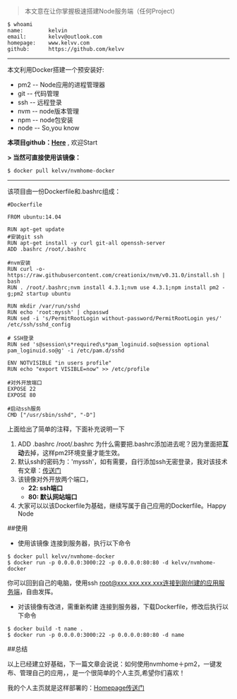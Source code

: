 > 本文意在让你掌握极速搭建Node服务端（任何Project）

```
$ whoami
name:        kelvin
email:       kelvv@outlook.com
homepage:    www.kelvv.com
github:      https://github.com/kelvv
```
****
本文利用Docker搭建一个预安装好:
* pm2  -- Node应用的进程管理器
* git     -- 代码管理
* ssh    -- 远程登录
* nvm   -- node版本管理
* npm   -- node包安装
* node  -- So,you know

**本项目github：[Here](https://github.com/kelvv/nvmhome-docker)** , 欢迎Start

**> 当然可直接使用该镜像：**
```
$ docker pull kelvv/nvmhome-docker
```

****

该项目由一份Dockerfile和.bashrc组成：
```
#Dockerfile

FROM ubuntu:14.04  

RUN apt-get update
#安装git ssh
RUN apt-get install -y curl git-all openssh-server
ADD .bashrc /root/.bashrc

#nvm安装
RUN curl -o- https://raw.githubusercontent.com/creationix/nvm/v0.31.0/install.sh | bash
RUN . /root/.bashrc;nvm install 4.3.1;nvm use 4.3.1;npm install pm2 -g;pm2 startup ubuntu
         
RUN mkdir /var/run/sshd
RUN echo 'root:myssh' | chpasswd
RUN sed -i 's/PermitRootLogin without-password/PermitRootLogin yes/' /etc/ssh/sshd_config

# SSH登录
RUN sed 's@session\s*required\s*pam_loginuid.so@session optional pam_loginuid.so@g' -i /etc/pam.d/sshd

ENV NOTVISIBLE "in users profile"
RUN echo "export VISIBLE=now" >> /etc/profile
    
#对外开放端口
EXPOSE 22  
EXPOSE 80
    
#启动ssh服务
CMD ["/usr/sbin/sshd", "-D"] 
```

上面给出了简单的注释，下面补充说明一下
1. ADD .bashrc /root/.bashrc  为什么需要把.bashrc添加进去呢？因为里面把**互动**去掉，这样pm2环境变量才能生效。
2. 默认ssh的密码为：'myssh'，如有需要，自行添加ssh无密登录，我对该技术有文章：[传送门](http://www.jianshu.com/p/27d8b8d1d571)
3. 该镜像对外开放两个端口，
      * **22:  ssh端口**   
      * **80:  默认网站端口**
4. 大家可以以该Dockerfile为基础，继续写属于自己应用的Dockerfile。Happy Node

##使用

* 使用该镜像
连接到服务器，执行以下命令
```
$ docker pull kelvv/nvmhome-docker
$ docker run -p 0.0.0.0:3000:22 -p 0.0.0.0:80:80 -d kelvv/nvmhome-docker
```
你可以回到自己的电脑，使用ssh root@xxx.xxx.xxx.xxx连接到刚创建的应用服务端，自由发挥。

* 对该镜像有改进，需重新构建
连接到服务器，下载Dockerfile，修改后执行以下命令
```
$ docker build -t name .   
$ docker run -p 0.0.0.0:3000:22 -p 0.0.0.0:80:80 -d name
```

##总结

以上已经建立好基础，下一篇文章会说说：如何使用nvmhome＋pm2，一键发布、管理自己的应用，，是一个很简单的个人主页,希望你们喜欢！

我的个人主页就是这样部署的：[Homepage传送门](http://www.kelvv.com/)
